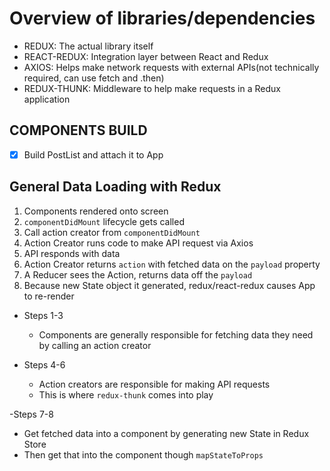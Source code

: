 # Overview of libraries/dependencies

- REDUX: The actual library itself
- REACT-REDUX: Integration layer between React and Redux
- AXIOS: Helps make network requests with external APIs(not technically required, can use fetch and .then)
- REDUX-THUNK: Middleware to help make requests in a Redux application

## COMPONENTS BUILD
- [x] Build PostList and attach it to App

## General Data Loading with Redux
  1. Components rendered onto screen
  2. `componentDidMount` lifecycle gets called
  3. Call action creator from `componentDidMount`
  4. Action Creator runs code to make API request via Axios
  5. API responds with data
  6. Action Creator returns `action` with fetched data on the `payload` property
  7. A Reducer sees the Action, returns data off the `payload`
  8. Because new State object it generated, redux/react-redux causes App to re-render

- Steps 1-3
  - Components are generally responsible for fetching data they need by calling an action creator

- Steps 4-6
  - Action creators are responsible for making API requests
  - This is where `redux-thunk` comes into play

-Steps 7-8
  - Get fetched data into a component by generating new State in Redux Store
  - Then get that into the component though `mapStateToProps`
